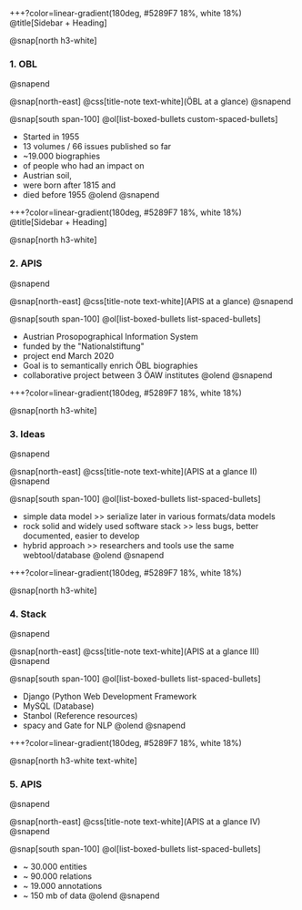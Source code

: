+++?color=linear-gradient(180deg, #5289F7 18%, white 18%)
@title[Sidebar + Heading]

@snap[north h3-white]
### 1. OBL
@snapend

@snap[north-east]
@css[title-note text-white](ÖBL at a glance)
@snapend

@snap[south span-100]
@ol[list-boxed-bullets custom-spaced-bullets]
- Started in 1955
- 13 volumes / 66 issues published so far
- ~19.000 biographies
- of people who had an impact on
- Austrian soil,
- were born after 1815 and
- died before 1955
@olend
@snapend

+++?color=linear-gradient(180deg, #5289F7 18%, white 18%)
@title[Sidebar + Heading]

@snap[north h3-white]
### 2. APIS
@snapend

@snap[north-east]
@css[title-note text-white](APIS at a glance)
@snapend

@snap[south span-100]
@ol[list-boxed-bullets list-spaced-bullets]
- Austrian Prosopographical Information System
- funded by the "Nationalstiftung"
- project end March 2020
- Goal is to semantically enrich ÖBL biographies
- collaborative project between 3 ÖAW institutes
@olend
@snapend

+++?color=linear-gradient(180deg, #5289F7 18%, white 18%)

@snap[north h3-white]
### 3. Ideas
@snapend

@snap[north-east]
@css[title-note text-white](APIS at a glance II)
@snapend

@snap[south span-100]
@ol[list-boxed-bullets list-spaced-bullets]
- simple data model >> serialize later in various formats/data models
- rock solid and widely used software stack >> less bugs, better documented, easier to develop
- hybrid approach >> researchers and tools use the same webtool/database
@olend
@snapend

+++?color=linear-gradient(180deg, #5289F7 18%, white 18%)

@snap[north h3-white]
### 4. Stack
@snapend

@snap[north-east]
@css[title-note text-white](APIS at a glance III)
@snapend

@snap[south span-100]
@ol[list-boxed-bullets list-spaced-bullets]
- Django (Python Web Development Framework
- MySQL (Database)
- Stanbol (Reference resources)
- spacy and Gate for NLP
@olend
@snapend

+++?color=linear-gradient(180deg, #5289F7 18%, white 18%)

@snap[north h3-white text-white]
### 5. APIS
@snapend

@snap[north-east]
@css[title-note text-white](APIS at a glance IV)
@snapend

@snap[south span-100]
@ol[list-boxed-bullets list-spaced-bullets]
- ~ 30.000 entities
- ~ 90.000 relations
- ~ 19.000 annotations
- ~ 150 mb of data
@olend
@snapend
